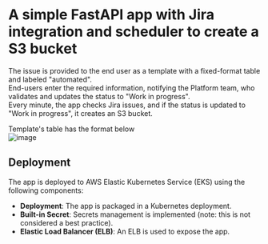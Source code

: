 # A simple FastAPI app with Jira integration and scheduler to create a S3 bucket

The issue is provided to the end user as a template with a fixed-format table and labeled "automated".  
End-users enter the required information, notifying the Platform team, who validates and updates the status to "Work in progress".  
Every minute, the app checks Jira issues, and if the status is updated to "Work in progress", it creates an S3 bucket.

Template's table has the format below  
![image](https://github.com/user-attachments/assets/5f3f3616-b931-4d9e-b948-25e544539e36)

## Deployment

The app is deployed to AWS Elastic Kubernetes Service (EKS) using the following components:

- **Deployment**: The app is packaged in a Kubernetes deployment.
- **Built-in Secret**: Secrets management is implemented (note: this is not considered a best practice).
- **Elastic Load Balancer (ELB)**: An ELB is used to expose the app.



